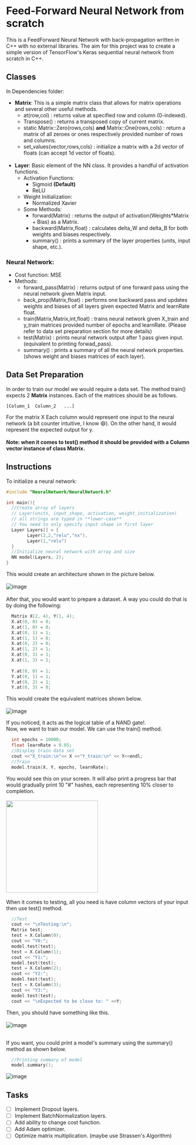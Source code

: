 # Feed-Forward Neural Network from scratch
This is a FeedForward Neural Network with back-propagation written in C++ with no external libraries. The aim for this project was to create a simple version of TensorFlow's Keras sequential neural network from scratch in C++.

## Classes

In Dependencies folder:
* **Matrix**: This is a simple matrix class that allows for matrix operations and several other useful methods.
  - at(row,col) : returns value at specified row and column (0-indexed).
  - Transpose() : returns a transposed copy of current matrix.
  - static Matrix::Zero(rows,cols) **and** Matrix::One(rows,cols) : return a matrix of all zeroes or ones respectively provided number of rows and columns.
  - set_values(vector,rows,cols) : initialize a matrix with a 2d vector of floats (can accept 1d vector of floats).  <br></br>
* **Layer**: Basic element of the NN class. It provides a handful of activation functions.
  * Activation Functions:
    - Sigmoid **(Default)** 
    - ReLU
  * Weight Initialization:
    - Normalized Xavier
  * Some Methods:
    - forward(Matrix) : returns the output of activation(Weights*Matrix + Bias) as a Matrix.
    - backward(Matrix,float) : calculates delta_W and delta_B for both weights and biases respectively.
    - summary() : prints a summary of the layer properties (units, input shape, etc.).

### Neural Network:
* Cost function: MSE
* Methods:
  - forward_pass(Matrix) : returns output of one forward pass using the neural network given Matrix input.
  - back_prop(Matrix,float) : performs one backward pass and updates weights and biases of all layers given expected Matrix and learnRate float.
  - train(Matrix,Matrix,int,float) : trains neural network given X_train and y_train matrices provided number of epochs and learnRate. (Please refer to data set preparation section for more details)
  - test(Matrix) : prints neural network output after 1 pass given input. (equivalent to printing forwad_pass).
  - summary() : prints a summary of all the neural network properties. (shows weight and biases matrices of each layer).
  
## Data Set Preparation

In order to train our model we would require a data set. The method train() expects 2 **Matrix** instances.
Each of the matrices should be as follows.
```
[Column_1  Column_2   ...]
```
For the matrix X Each column would represent one input to the neural network (a bit counter intuitive, I know :smile:). On the other hand, it would represent the expected output for y.  <br></br>
**Note: when it comes to test() method it should be provided with a Column vector instance of class Matrix.**

## Instructions

To initialize a neural network:
```cpp
#include "NeuralNetwork/NeuralNetwork.h"

int main(){
  //Create array of layers
  // Layer(units, input_shape, activation, weight_initialization)
  // all strings are typed in **lower-case**
  // You need to only specify input shape in first layer
  Layer Layers[] = {
		Layer(2,2,"relu","nx"),
		Layer(1,"relu")
  }
  //Initialize neural network with array and size
  NN model(Layers, 2);
}
```
This would create an architecture shown in the picture below.  <br></br>
![image](https://user-images.githubusercontent.com/62207434/177870738-5a0eb6d2-db86-46fb-8140-ff5c596a44d1.png)
<br></br>
After that, you would want to prepare a dataset. A way you could do that is by doing the following:
```cpp
  Matrix X(2, 4), Y(1, 4);
  X.at(0, 0) = 0;
  X.at(1, 0) = 0;
  X.at(0, 1) = 1;
  X.at(1, 1) = 0;
  X.at(0, 2) = 0;
  X.at(1, 2) = 1;
  X.at(0, 3) = 1;
  X.at(1, 3) = 1; 
  
  Y.at(0, 0) = 1;
  Y.at(0, 1) = 1;
  Y.at(0, 2) = 1;
  Y.at(0, 3) = 0;
```
This would create the equivalent matrices shown below.  <br></br>
![image](https://user-images.githubusercontent.com/62207434/177877035-60a6b945-a767-450d-bfbe-eefa8cf4ae1a.png)

If you noticed, it acts as the logical table of a NAND gate!.  
Now, we want to train our model. We can use the train() method.
```cpp
  int epochs = 10000;
  float learnRate = 0.05;
  //Display train data set
  cout <<"X_train:\n"<< X <<"Y_train:\n" << Y<<endl;
  //Train 
  model.train(X, Y, epochs, learnRate);
```
You would see this on your screen. It will also print a progress bar that would gradually print 10 "#" hashes, each representing 10% closer to completion.  <br></br>
<img src="https://user-images.githubusercontent.com/62207434/177878400-f2ef97d2-2331-4f5b-89f2-0c5c3754cbbc.gif" width="250" /> <br></br>
When it comes to testing, all you need is have column vectors of your input then use test() method.
```cpp
  //Test
  cout << "\nTesting:\n";
  Matrix test;
  test = X.Column(0);
  cout << "Y0:";
  model.test(test);
  test = X.Column(1);
  cout << "Y1:";
  model.test(test);
  test = X.Column(2);
  cout << "Y2:";
  model.test(test);
  test = X.Column(3);
  cout << "Y3:";
  model.test(test);
  cout << "\nExpected to be close to: " <<Y;
```
Then, you should have something like this.  <br></br>
![image](https://user-images.githubusercontent.com/62207434/177879211-4f69494b-b851-4cff-8ee0-bccb52328244.png) <br></br>

If you want, you could print a model's summary using the summary() method as shown below.
```cpp
  //Printing summary of model
  model.summary();
```
![image](https://user-images.githubusercontent.com/62207434/177879631-9b71049f-3be6-4655-b42e-b47708426f73.png)

## Tasks
- [ ] Implement Dropout layers.
- [ ] Implement BatchNormalization layers.
- [ ] Add ability to change cost function.
- [ ] Add Adam optimizer.
- [ ] Optimize matrix multiplication. (maybe use Strassen's Algorithm)
